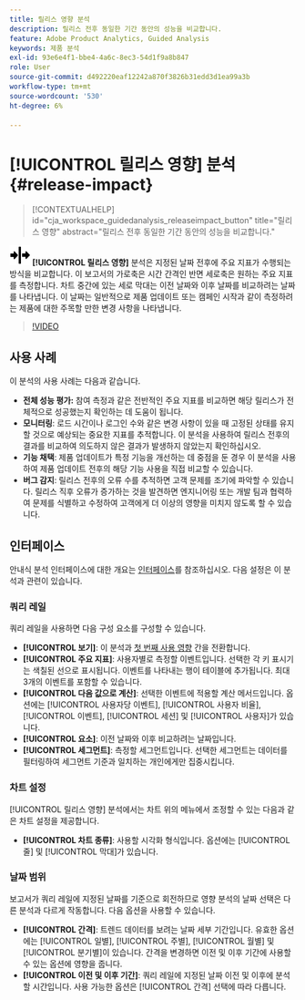 ```yaml
---
title: 릴리스 영향 분석
description: 릴리스 전후 동일한 기간 동안의 성능을 비교합니다.
feature: Adobe Product Analytics, Guided Analysis
keywords: 제품 분석
exl-id: 93e6e4f1-bbe4-4a6c-8ec3-54d1f9a8b847
role: User
source-git-commit: d492220eaf12242a870f3826b31edd3d1ea99a3b
workflow-type: tm+mt
source-wordcount: '530'
ht-degree: 6%

---
```


# [!UICONTROL 릴리스 영향] 분석 {#release-impact}

<!-- markdownlint-disable MD034 -->

>[!CONTEXTUALHELP]
>id="cja_workspace_guidedanalysis_releaseimpact_button"
>title="릴리스 영향"
>abstract="릴리스 전후 동일한 기간 동안의 성능을 비교합니다."

<!-- markdownlint-enable MD034 -->

![릴리스](/help/assets/icons/Release.svg) **[!UICONTROL 릴리스 영향]** 분석은 지정된 날짜 전후에 주요 지표가 수행되는 방식을 비교합니다. 이 보고서의 가로축은 시간 간격인 반면 세로축은 원하는 주요 지표를 측정합니다. 차트 중간에 있는 세로 막대는 이전 날짜와 이후 날짜를 비교하려는 날짜를 나타냅니다. 이 날짜는 일반적으로 제품 업데이트 또는 캠페인 시작과 같이 측정하려는 제품에 대한 주목할 만한 변경 사항을 나타냅니다.

>[!VIDEO](https://video.tv.adobe.com/v/3421665/?learn=on)

## 사용 사례

이 분석의 사용 사례는 다음과 같습니다.

* **전체 성능 평가:** 참여 측정과 같은 전반적인 주요 지표를 비교하면 해당 릴리스가 전체적으로 성공했는지 확인하는 데 도움이 됩니다.
* **모니터링**: 로드 시간이나 로그인 수와 같은 변경 사항이 있을 때 고정된 상태를 유지할 것으로 예상되는 중요한 지표를 추적합니다. 이 분석을 사용하여 릴리스 전후의 결과를 비교하여 의도하지 않은 결과가 발생하지 않았는지 확인하십시오.
* **기능 채택**: 제품 업데이트가 특정 기능을 개선하는 데 중점을 둔 경우 이 분석을 사용하여 제품 업데이트 전후의 해당 기능 사용을 직접 비교할 수 있습니다.
* **버그 감지**: 릴리스 전후의 오류 수를 추적하면 고객 문제를 조기에 파악할 수 있습니다. 릴리스 직후 오류가 증가하는 것을 발견하면 엔지니어링 또는 개발 팀과 협력하여 문제를 식별하고 수정하여 고객에게 더 이상의 영향을 미치지 않도록 할 수 있습니다.

## 인터페이스

안내식 분석 인터페이스에 대한 개요는 [인터페이스](../overview.md#interface)를 참조하십시오. 다음 설정은 이 분석과 관련이 있습니다.

### 쿼리 레일

쿼리 레일을 사용하면 다음 구성 요소를 구성할 수 있습니다.

* **[!UICONTROL 보기]**: 이 분석과 [첫 번째 사용 영향](first-use-impact.md) 간을 전환합니다.
* **[!UICONTROL 주요 지표]**: 사용자별로 측정할 이벤트입니다. 선택한 각 키 표시기는 색칠된 선으로 표시됩니다. 이벤트를 나타내는 행이 테이블에 추가됩니다. 최대 3개의 이벤트를 포함할 수 있습니다.
* **[!UICONTROL 다음 값으로 계산]**: 선택한 이벤트에 적용할 계산 메서드입니다. 옵션에는 [!UICONTROL 사용자당 이벤트], [!UICONTROL 사용자 비율], [!UICONTROL 이벤트], [!UICONTROL 세션] 및 [!UICONTROL 사용자]가 있습니다.
* **[!UICONTROL 요소]**: 이전 날짜와 이후 비교하려는 날짜입니다.
* **[!UICONTROL 세그먼트]**: 측정할 세그먼트입니다. 선택한 세그먼트는 데이터를 필터링하여 세그먼트 기준과 일치하는 개인에게만 집중시킵니다.

### 차트 설정

[!UICONTROL 릴리스 영향] 분석에서는 차트 위의 메뉴에서 조정할 수 있는 다음과 같은 차트 설정을 제공합니다.

* **[!UICONTROL 차트 종류]**: 사용할 시각화 형식입니다. 옵션에는 [!UICONTROL 줄] 및 [!UICONTROL 막대]가 있습니다.

### 날짜 범위

보고서가 쿼리 레일에 지정된 날짜를 기준으로 회전하므로 영향 분석의 날짜 선택은 다른 분석과 다르게 작동합니다. 다음 옵션을 사용할 수 있습니다.

* **[!UICONTROL 간격]**: 트렌드 데이터를 보려는 날짜 세부 기간입니다. 유효한 옵션에는 [!UICONTROL 일별], [!UICONTROL 주별], [!UICONTROL 월별] 및 [!UICONTROL 분기별]이 있습니다. 간격을 변경하면 이전 및 이후 기간에 사용할 수 있는 옵션에 영향을 줍니다.
* **[!UICONTROL 이전 및 이후 기간]**: 쿼리 레일에 지정된 날짜 이전 및 이후에 분석할 시간입니다. 사용 가능한 옵션은 [!UICONTROL 간격] 선택에 따라 다릅니다.


<!--
## Example

See below for an example of the analysis.

![Release impact](../assets/release-impact.png)

-->
